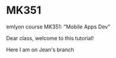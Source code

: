 # MK351
emlyon course MK351: "Mobile Apps Dev"

Dear class, welcome to this tutorial!

Here I am on Jean's branch
